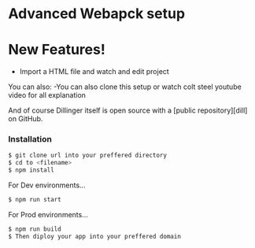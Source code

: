 # Advanced Webapck setup

# New Features!

  - Import a HTML file and watch and edit project 
  


You can also:
 -You can also clone this setup or watch colt steel youtube video for all explanation



And of course Dillinger itself is open source with a [public repository][dill]
 on GitHub.

### Installation


```sh
$ git clone url into your preffered directory
$ cd to <filename>
$ npm install 

```

For Dev  environments...

```sh
$ npm run start
```
For Prod  environments...

```sh
$ npm run build
$ Then diploy your app into your preffered domain
```



